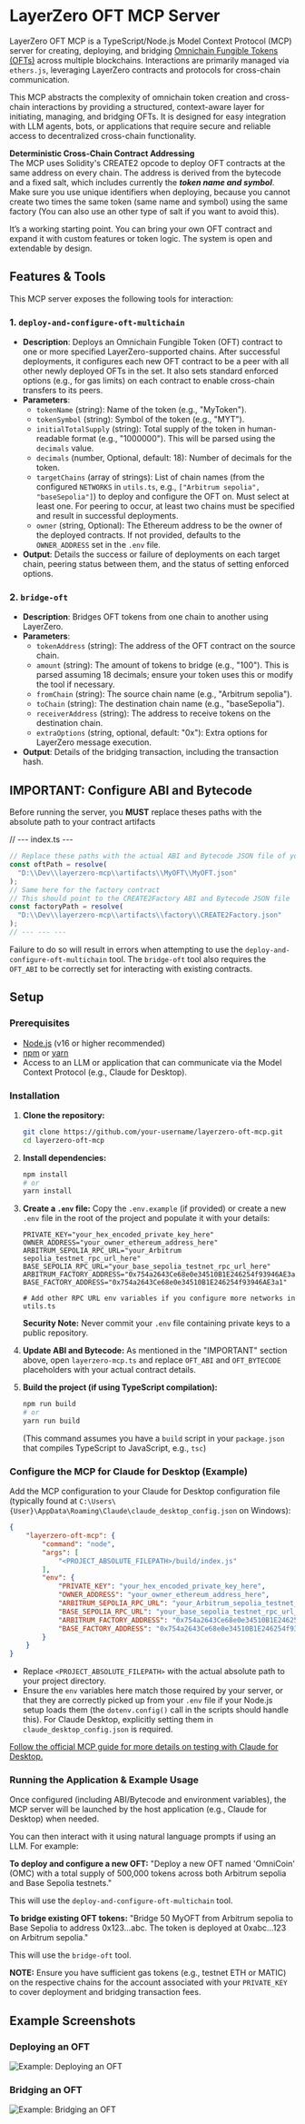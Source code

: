 # LayerZero OFT MCP Server

LayerZero OFT MCP is a TypeScript/Node.js Model Context Protocol (MCP) server for creating, deploying, and bridging [Omnichain Fungible Tokens (OFTs)](https://docs.layerzero.network/v2/concepts/applications/oft-standard#omnichain-tokens) across multiple blockchains. Interactions are primarily managed via `ethers.js`, leveraging LayerZero contracts and protocols for cross-chain communication.

This MCP abstracts the complexity of omnichain token creation and cross-chain interactions by providing a structured, context-aware layer for initiating, managing, and bridging OFTs. It is designed for easy integration with LLM agents, bots, or applications that require secure and reliable access to decentralized cross-chain functionality.

**Deterministic Cross-Chain Contract Addressing**  
The MCP uses Solidity's CREATE2 opcode to deploy OFT contracts at the same address on every chain.
The address is derived from the bytecode and a fixed salt, which includes currently the <i>**token name and symbol**</i>. Make sure you use unique identifiers when deploying, because you cannot create two times the same token (same name and symbol) using the same factory (You can also use an other type of salt if you want to avoid this).

It’s a working starting point. You can bring your own OFT contract and expand it with custom features or token logic. The system is open and extendable by design.  

## Features & Tools

This MCP server exposes the following tools for interaction:

### 1. `deploy-and-configure-oft-multichain`
-   **Description**: Deploys an Omnichain Fungible Token (OFT) contract to one or more specified LayerZero-supported chains. After successful deployments, it configures each new OFT contract to be a peer with all other newly deployed OFTs in the set. It also sets standard enforced options (e.g., for gas limits) on each contract to enable cross-chain transfers to its peers.
-   **Parameters**:
    *   `tokenName` (string): Name of the token (e.g., "MyToken").
    *   `tokenSymbol` (string): Symbol of the token (e.g., "MYT").
    *   `initialTotalSupply` (string): Total supply of the token in human-readable format (e.g., "1000000"). This will be parsed using the `decimals` value.
    *   `decimals` (number, Optional, default: 18): Number of decimals for the token.
    *   `targetChains` (array of strings): List of chain names (from the configured `NETWORKS` in `utils.ts`, e.g., `["Arbitrum sepolia", "baseSepolia"]`) to deploy and configure the OFT on. Must select at least one. For peering to occur, at least two chains must be specified and result in successful deployments.
    *   `owner` (string, Optional): The Ethereum address to be the owner of the deployed contracts. If not provided, defaults to the `OWNER_ADDRESS` set in the `.env` file.
-   **Output**: Details the success or failure of deployments on each target chain, peering status between them, and the status of setting enforced options.

### 2. `bridge-oft`
-   **Description**: Bridges OFT tokens from one chain to another using LayerZero.
-   **Parameters**:
    *   `tokenAddress` (string): The address of the OFT contract on the source chain.
    *   `amount` (string): The amount of tokens to bridge (e.g., "100"). This is parsed assuming 18 decimals; ensure your token uses this or modify the tool if necessary.
    *   `fromChain` (string): The source chain name (e.g., "Arbitrum sepolia").
    *   `toChain` (string): The destination chain name (e.g., "baseSepolia").
    *   `receiverAddress` (string): The address to receive tokens on the destination chain.
    *   `extraOptions` (string, optional, default: "0x"): Extra options for LayerZero message execution.
-   **Output**: Details of the bridging transaction, including the transaction hash.

## IMPORTANT: Configure ABI and Bytecode

Before running the server, you **MUST** replace theses paths with the absolute path to your contract artifacts  

// --- index.ts ---  
```typescript
// Replace these paths with the actual ABI and Bytecode JSON file of your OFT contract (e.g., from MyOFT.sol)  
const oftPath = resolve(  
  "D:\\Dev\\layerzero-mcp\\artifacts\\MyOFT\\MyOFT.json"  
);  
// Same here for the factory contract  
// This should point to the CREATE2Factory ABI and Bytecode JSON file  
const factoryPath = resolve(  
  "D:\\Dev\\layerzero-mcp\\artifacts\\factory\\CREATE2Factory.json"  
);  
// --- --- ---  
```

Failure to do so will result in errors when attempting to use the `deploy-and-configure-oft-multichain` tool. The `bridge-oft` tool also requires the `OFT_ABI` to be correctly set for interacting with existing contracts.

## Setup

### Prerequisites

- [Node.js](https://nodejs.org/) (v16 or higher recommended)
- [npm](https://www.npmjs.com/) or [yarn](https://yarnpkg.com/)
- Access to an LLM or application that can communicate via the Model Context Protocol (e.g., Claude for Desktop).

### Installation

1.  **Clone the repository:**
    ```bash
    git clone https://github.com/your-username/layerzero-oft-mcp.git
    cd layerzero-oft-mcp
    ```

2.  **Install dependencies:**
    ```bash
    npm install
    # or
    yarn install
    ```

3.  **Create a `.env` file:**
    Copy the `.env.example` (if provided) or create a new `.env` file in the root of the project and populate it with your details:
    ```env
    PRIVATE_KEY="your_hex_encoded_private_key_here"
    OWNER_ADDRESS="your_owner_ethereum_address_here"
    ARBITRUM_SEPOLIA_RPC_URL="your_Arbitrum sepolia_testnet_rpc_url_here"
    BASE_SEPOLIA_RPC_URL="your_base_sepolia_testnet_rpc_url_here"
    ARBITRUM_FACTORY_ADDRESS="0x754a2643Ce68e0e34510B1E246254f93946AE3a1"
    BASE_FACTORY_ADDRESS="0x754a2643Ce68e0e34510B1E246254f93946AE3a1"

    # Add other RPC URL env variables if you configure more networks in utils.ts
    ```
    **Security Note:** Never commit your `.env` file containing private keys to a public repository.

4.  **Update ABI and Bytecode:**
    As mentioned in the "IMPORTANT" section above, open `layerzero-mcp.ts` and replace `OFT_ABI` and `OFT_BYTECODE` placeholders with your actual contract details.

5.  **Build the project (if using TypeScript compilation):**
    ```bash
    npm run build
    # or
    yarn run build
    ```
    (This command assumes you have a `build` script in your `package.json` that compiles TypeScript to JavaScript, e.g., `tsc`)

### Configure the MCP for Claude for Desktop (Example)

Add the MCP configuration to your Claude for Desktop configuration file (typically found at `C:\Users\{User}\AppData\Roaming\Claude\claude_desktop_config.json` on Windows):

```json
{
    "layerzero-oft-mcp": {
        "command": "node",
        "args": [
            "<PROJECT_ABSOLUTE_FILEPATH>/build/index.js"
        ],
        "env": {
            "PRIVATE_KEY": "your_hex_encoded_private_key_here",
            "OWNER_ADDRESS": "your_owner_ethereum_address_here",
            "ARBITRUM_SEPOLIA_RPC_URL": "your_Arbitrum_sepolia_testnet_rpc_url_here",
            "BASE_SEPOLIA_RPC_URL": "your_base_sepolia_testnet_rpc_url_here",
            "ARBITRUM_FACTORY_ADDRESS": "0x754a2643Ce68e0e34510B1E246254f93946AE3a1",
            "BASE_FACTORY_ADDRESS": "0x754a2643Ce68e0e34510B1E246254f93946AE3a1"
        }
    }
}
```

- Replace `<PROJECT_ABSOLUTE_FILEPATH>` with the actual absolute path to your project directory.
- Ensure the `env` variables here match those required by your server, or that they are correctly picked up from your `.env` file if your Node.js setup loads them (the `dotenv.config()` call in the scripts should handle this). For Claude Desktop, explicitly setting them in `claude_desktop_config.json` is required.

[Follow the official MCP guide for more details on testing with Claude for Desktop.](https://modelcontextprotocol.io/quickstart/server#testing-your-server-with-claude-for-desktop-2)

### Running the Application & Example Usage

Once configured (including ABI/Bytecode and environment variables), the MCP server will be launched by the host application (e.g., Claude for Desktop) when needed.

You can then interact with it using natural language prompts if using an LLM. For example:

**To deploy and configure a new OFT:**
"Deploy a new OFT named 'OmniCoin' (OMC) with a total supply of 500,000 tokens across both Arbitrum sepolia and Base Sepolia testnets."

This will use the `deploy-and-configure-oft-multichain` tool.

**To bridge existing OFT tokens:**
"Bridge 50 MyOFT from Arbitrum sepolia to Base Sepolia to address 0x123...abc. The token is deployed at 0xabc...123 on Arbitrum sepolia."

This will use the `bridge-oft` tool.

**NOTE:** Ensure you have sufficient gas tokens (e.g., testnet ETH or MATIC) on the respective chains for the account associated with your `PRIVATE_KEY` to cover deployment and bridging transaction fees.

## Example Screenshots

### Deploying an OFT

![Example: Deploying an OFT](/assets/exemple_deploy_oft.png)

### Bridging an OFT

![Example: Bridging an OFT](/assets/exemple_bridge_oft.png)
